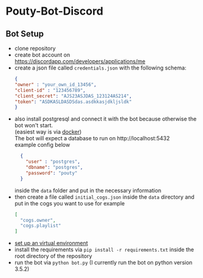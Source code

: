 # Pouty-Bot-Discord


## Bot Setup
* clone repository
* create bot account on https://discordapp.com/developers/applications/me
* create a json file called `credentials.json` with the following schema:
  ```json
  {
  "owner" : "your_own_id_13456", 
  "client-id" : "123456789",
  "client_secret": "AJS23ASJDAS_123124AS214",
  "token": "ASDKASLDASDSdas.asdkkasjdkljsldk"
  }
  ```
* also install postgresql and connect it with the bot because otherwise the bot won't start.  
  (easiest way is via [docker](https://hackernoon.com/dont-install-postgres-docker-pull-postgres-bee20e200198))  
  The bot will expect a database to run on http://localhost:5432  
  example config below  
  ```json
    {
      "user" : "postgres",
      "dbname": "postgres",
      "password": "pouty"
    }
  ```
  inside the `data` folder and put in the necessary information
* then create a file called `initial_cogs.json` inside the `data` directory and put in the cogs you want to use for example
  ```json
  [
    "cogs.owner",
    "cogs.playlist"
  ]
  ```
* [set up an virtual environment](https://packaging.python.org/en/latest/guides/installing-using-pip-and-virtual-environments/#creating-a-virtual-environment)
* install the requirements via `pip install -r requirements.txt` inside the root directory of the repository
* run the bot via `python bot.py` (I currently run the bot on python version 3.5.2)
